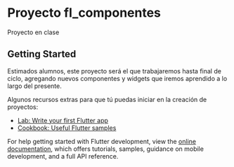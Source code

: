 # Proyecto fl_componentes

Proyecto en clase

## Getting Started

Estimados alumnos, este proyecto será el que trabajaremos hasta final de ciclo, agregando nuevos componentes y widgets que iremos aprendido a lo largo del presente.

Algunos recursos extras para que tú puedas iniciar en la creación de proyectos:

- [Lab: Write your first Flutter app](https://docs.flutter.dev/get-started/codelab)
- [Cookbook: Useful Flutter samples](https://docs.flutter.dev/cookbook)

For help getting started with Flutter development, view the
[online documentation](https://docs.flutter.dev/), which offers tutorials,
samples, guidance on mobile development, and a full API reference.
